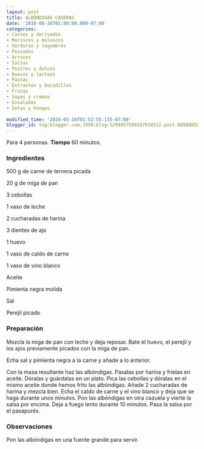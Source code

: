 ```yaml
---
layout: post
title: ALBÓNDIGAS CASERAS
date: '2010-08-26T01:00:00.000-07:00'
categories:
- Carnes y derivados
- Mariscos y moluscos
- Verduras y legumbres
- Pescados
- Arroces
- Salsas
- Postres y dulces
- Huevos y lacteos
- Pastas
- Entrantes y bocadillos
- Frutas
- Sopas y cremas
- Ensaladas
- Setas y hongos
 
modified_time: '2016-03-16T01:52:55.135-07:00'
blogger_id: tag:blogger.com,1999:blog-5299957599287034512.post-8898885883800275821
---
```


Para 4 personas.
<b>Tiempo</b> 60 minutos.

<h3>Ingredientes</h3>

500 g de carne de ternera picada

20 g de miga de pan

3 cebollas

1 vaso de leche

2 cucharadas de harina

3 dientes de ajo

1 huevo

1 vaso de caldo de carne

1 vaso de vino blanco

Aceite

Pimienta negra molida

Sal

Perejil picado

<h3>Preparación</h3>

Mezcla la miga de pan con leche y deja reposar. Bate el huevo, el perejil y los ajos previamente picados con la miga de pan.

Echa sal y pimienta negra a la carne y añade a lo anterior.

Con la masa resultante haz las albóndigas. Pásalas por harina y fríelas en aceite. Dóralas y guárdalas en un plato. Pica las cebollas y dóralas en el mismo aceite donde hemos frito las albóndigas. Añade 2 cucharadas de harina y mezcla bien. Echa el caldo de carne y el vino blanco y deja que se haga durante unos minutos. Pon las albóndigas en otra cazuela y vierte la salsa por encima. Deja a fuego lento durante 10 minutos. Pasa la salsa por el pasapurés.

<h3>Observaciones</h3>

Pon las albóndigas en una fuente grande para servir.


